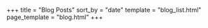 +++
title = "Blog Posts"
sort_by = "date"
template = "blog_list.html"
page_template = "blog.html"
+++